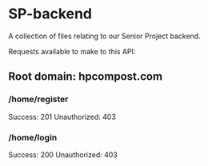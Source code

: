 # SP-backend
A collection of files relating to our Senior Project backend.

Requests available to make to this API: 

## Root domain: hpcompost.com

###

### /home/register

Success: 201
Unauthorized: 403

### /home/login

Success: 200
Unauthorized: 403

